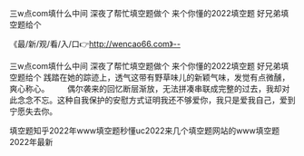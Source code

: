 三w点com填什么中间
深夜了帮忙填空题做个
来个你懂的2022填空题
好兄弟填空题给个


《最/新/观/看/入/口👉http://wencao66.com》--

三w点com填什么中间
深夜了帮忙填空题做个
来个你懂的2022填空题
好兄弟填空题给个
践踏在她的踪迹上，透气这带有野草味儿的新颖气味，发觉有点微醺，爽心称心。
	　　偶尔袭来的回忆断层渐放，无法拼凑串联成完整的过去，我却对此念念不忘。这种自我保护的安慰方式证明我还不够爱你，我只是爱我自己，爱到宁愿失去你。





填空题知乎2022年www填空题秒懂uc2022来几个填空题网站的www填空题2022年最新
